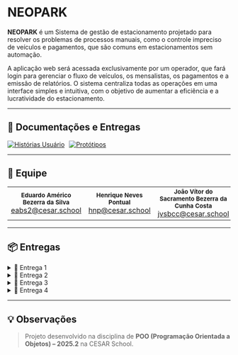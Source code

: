 # NEOPARK

**NEOPARK** é um Sistema de gestão de estacionamento projetado para resolver os problemas de processos manuais, como o controle impreciso de veículos e pagamentos, que são comuns em estacionamentos sem automação.  

A aplicação web será acessada exclusivamente por um operador, que fará login para gerenciar o fluxo de veículos, os mensalistas, os pagamentos e a emissão de relatórios. O sistema centraliza todas as operações em uma interface simples e intuitiva, com o objetivo de aumentar a eficiência e a lucratividade do estacionamento.

---

## 📄 Documentações e Entregas

<div style="display: flex; align-items: center; gap: 10px; flex-wrap: wrap;">


<a href="https://docs.google.com/document/d/1TrjVBh55Mznk4I32kbS4D39BCFp8K38NtsT5_IHFUf4/edit?usp=sharing">
  <img src="https://img.shields.io/badge/Histórias-483D8B?style=for-the-badge&logo=google&logoColor=white" alt="Histórias Usuário"/>
</a>

<a href="https://link.exemplo">
  <img src="https://img.shields.io/badge/Figma-FF7262?style=for-the-badge&logo=figma&logoColor=white" alt="Protótipos"/>
</a>

</div>

---

## 👥 Equipe

<table>
  <tr>
    <td align="center"><sub><b>Eduardo Américo Bezerra da Silva</b></sub><br/><a href="mailto:eabs2@cesar.school">eabs2@cesar.school</a></td>
    <td align="center"><sub><b>Henrique Neves Pontual</b></sub><br/><a href="mailto:hnp@cesar.school">hnp@cesar.school</a></td>
    <td align="center"><sub><b>João Vítor do Sacramento Bezerra da Cunha Costa</b></sub><br/><a href="mailto:jvsbcc@cesar.school">jvsbcc@cesar.school</a></td>
    <td align="center"><sub><b>Luiz Gustavo Gonçalves da Silva</b></sub><br/><a href="mailto:lggs@cesar.school">lggs@cesar.school</a></td>
    <td align="center"><sub><b>Rafael Lyra Costa</b></sub><br/><a href="mailto:rlc3@cesar.school">rlc3@cesar.school</a></td>
  </tr>
</table>

---

## 📦 Entregas

<details>
  <summary>🚀 Entrega 1</summary>
  <br/>
  <a href="https://docs.google.com/document/d/1TrjVBh55Mznk4I32kbS4D39BCFp8K38NtsT5_IHFUf4/edit?usp=sharing">📄 Histórias dos Usuários</a><br/><br/>
  <a href="https://www.figma.com/proto/lRTsRpX5MEwIVhTkrStATo/NEOPARK-prototipo?node-id=1-2&p=f&t=u5YNNLJgjQhw2ntc-1&scaling=scale-down&content-scaling=fixed&page-id=0%3A1&starting-point-node-id=1%3A2">📱 Protótipo Lo-Fi</a><br/><br/>
  <a href="https://youtu.be/MAJ7fX3DylY">▶️ Screencast</a>
  
</details>

<details>
  <summary>🚀 Entrega 2</summary>
  <br/>
</details>

<details>
  <summary>🚀 Entrega 3</summary>
  <br/>
</details>

<details>
  <summary>🚀 Entrega 4</summary>
  <br/>
</details>

---

## 💡 Observações

> Projeto desenvolvido na disciplina de **POO (Programação Orientada a Objetos) – 2025.2** na CESAR School.

